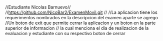 //Estudiante Nicolas Barnuevo//
//https://github.com/NicoBar2/ExamenMovil.git //
//La aplicacion tiene los requerimentos nombrados en la descripcion del examen aparte se agrego 
//Un boton de exit que permite cerrar la aplicacion y un boton en la parte superior de informacion 
// la cual menciona el dia de realizacion de la evaluacion y estudiante con su respectivo boton de cerrar